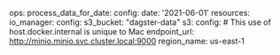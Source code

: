 ops:
  process_data_for_date:
    config:
      date: '2021-06-01'
resources:
  io_manager:
    config:
      s3_bucket: "dagster-data"
  s3:
    config:
      # This use of host.docker.internal is unique to Mac
      endpoint_url: http://minio.minio.svc.cluster.local:9000
      region_name: us-east-1
